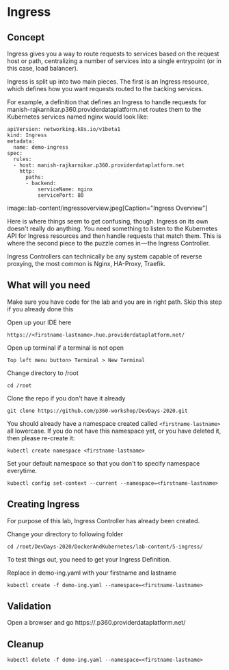 # Ingress 



## Concept

Ingress gives you a way to route requests to services based on the request host or path, centralizing a number of services into a single entrypoint (or in this case, load balancer).



Ingress is split up into two main pieces. The first is an Ingress resource, which defines how you want requests routed to the backing services.

For example, a definition that defines an Ingress to handle requests for manish-rajkarnikar.p360.providerdataplatform.net  routes them to the Kubernetes services named nginx would look like:

```
apiVersion: networking.k8s.io/v1beta1
kind: Ingress
metadata:
  name: demo-ingress
spec:
  rules:
  - host: manish-rajkarnikar.p360.providerdataplatform.net
    http:
      paths:
      - backend:
          serviceName: nginx
          servicePort: 80

```

image::lab-content/ingressoverview.jpeg[Caption="Ingress Overview"]


Here is where things seem to get confusing, though. Ingress on its own doesn't really do anything. You need something to listen to the Kubernetes API for Ingress resources and then handle requests that match them. This is where the second piece to the puzzle comes in — the Ingress Controller.

Ingress Controllers can technically be any system capable of reverse proxying,  the most common is Nginx, HA-Proxy, Traefik.


## What will you need

Make sure you have code for the lab and you are in right path. Skip this step if you already done this

Open up your IDE here

`https://<firstname-lastname>.hue.providerdataplatform.net/`

Open up terminal if a terminal is not open

`Top left menu button> Terminal > New Terminal`

Change directory to /root 

`cd /root`

Clone the repo if you don't have it already

`git clone https://github.com/p360-workshop/DevDays-2020.git`

You should already have a namespace created called `<firstname-lastname>` all lowercase. If you do not have this namespace yet, or you have deleted it, then please re-create it:

`kubectl create namespace <firstname-lastname>`

Set your default namespace so that you don't to specify namespace everytime. 

`kubectl config set-context --current --namespace=<firstname-lastname>`




## Creating Ingress

For purpose of this lab,  Ingress Controller has already been created. 


Change your directory to following folder

`cd /root/DevDays-2020/DockerAndKubernetes/lab-content/5-ingress/`


To test things out, you need to get your Ingress Definition.


Replace <firstname-lastname> in demo-ing.yaml with your firstname and lastname

`kubectl create -f demo-ing.yaml --namespace=<firstname-lastname>`

## Validation

Open a browser and go https://<firstname-lastname>.p360.providerdataplatform.net/

## Cleanup

`kubectl delete -f demo-ing.yaml --namespace=<firstname-lastname>`